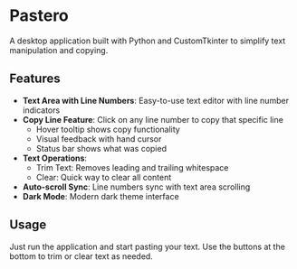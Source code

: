 
# Pastero

A desktop application built with Python and CustomTkinter to simplify text manipulation and copying.

## Features

- **Text Area with Line Numbers**: Easy-to-use text editor with line number indicators
- **Copy Line Feature**: Click on any line number to copy that specific line
  - Hover tooltip shows copy functionality
  - Visual feedback with hand cursor
  - Status bar shows what was copied
- **Text Operations**:
  - Trim Text: Removes leading and trailing whitespace
  - Clear: Quick way to clear all content
- **Auto-scroll Sync**: Line numbers sync with text area scrolling
- **Dark Mode**: Modern dark theme interface

## Usage

Just run the application and start pasting your text. Use the buttons at the bottom to trim or clear text as needed.
